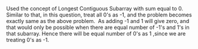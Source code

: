 Used the concept of Longest Contiguous Subarray with sum equal to 0.
​
Similar to that, in this question, treat all 0's as -1, and the problem becomes exactly same as the above problem.
​
As adding -1 and 1 will give zero, and that would only be possible when there are equal number of -1's and 1's in that subarray. Hence there will be equal number of 0's as 1 ,since we are treating 0's as -1.